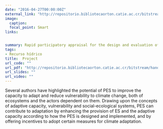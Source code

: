 ```yaml
---
date: "2016-04-27T00:00:00Z"
external_link: "http://repositorio.bibliotecaorton.catie.ac.cr/bitstream/handle/11554/9548/Rapid_participatory_appraisal_for_the_design.pdf?sequence=1&isAllowed=y"
image:
  caption: 
  focal_point: Smart
links:


summary: Rapid participatory appraisal for the design and evaluation of payment for ecosystem services
tags:
- Recurso hídrico
title:  Project
url_code: ""
url_pdf: "http://repositorio.bibliotecaorton.catie.ac.cr/bitstream/handle/11554/9548/Rapid_participatory_appraisal_for_the_design.pdf?sequence=1&isAllowed=y"
url_slides: ""
url_video: ""
---
```


Several authors have highlighted the potential of PES to improve the capacity
to adapt and reduce vulnerability to climate change, both of ecosystems and the actors
dependent on them. Drawing upon the concepts of adaptive capacity, vulnerability and
social-ecological systems, PES can contribute to adaptation by enhancing the provision of ES
and the adaptive capacity according to how the PES is designed and implemented, and by
offering incentives to adopt certain measures for climate adaptation.
